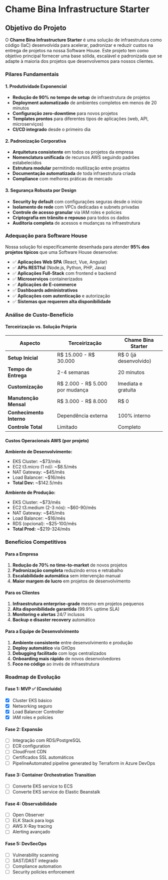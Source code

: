 # Chame Bina Infrastructure Starter

## Objetivo do Projeto

O **Chame Bina Infrastructure Starter** é uma solução de infraestrutura como código (IaC) desenvolvida para acelerar, padronizar e reduzir custos na entrega de projetos na nossa Software House. Este projeto tem como objetivo principal fornecer uma base sólida, escalável e padronizada que se adapte à maioria dos projetos que desenvolvemos para nossos clientes.

### Pilares Fundamentais

#### 1. **Produtividade Exponencial**
- **Redução de 90% no tempo de setup** de infraestrutura de projetos
- **Deployment automatizado** de ambientes completos em menos de 20 minutos
- **Configuração zero-downtime** para novos projetos
- **Templates prontos** para diferentes tipos de aplicações (web, API, microserviços)
- **CI/CD integrado** desde o primeiro dia

#### 2. **Padronização Corporativa**
- **Arquitetura consistente** em todos os projetos da empresa
- **Nomenclatura unificada** de recursos AWS seguindo padrões estabelecidos
- **Estrutura modular** permitindo reutilização entre projetos
- **Documentação automatizada** de toda infraestrutura criada
- **Compliance** com melhores práticas de mercado

#### 3. **Segurança Robusta por Design**
- **Security by default** com configurações seguras desde o início
- **Isolamento de rede** com VPCs dedicadas e subnets privadas
- **Controle de acesso granular** via IAM roles e policies
- **Criptografia em trânsito e repouso** para todos os dados
- **Auditoria completa** de acessos e mudanças na infraestrutura

### Adequação para Software House

Nossa solução foi especificamente desenhada para atender **95% dos projetos típicos** que uma Software House desenvolve:

- ✅ **Aplicações Web SPA** (React, Vue, Angular)
- ✅ **APIs RESTful** (Node.js, Python, PHP, Java)
- ✅ **Aplicações Full-Stack** com frontend e backend
- ✅ **Microserviços** containerizados
- ✅ **Aplicações de E-commerce**
- ✅ **Dashboards administrativos**
- ✅ **Aplicações com autenticação** e autorização
- ✅ **Sistemas que requerem alta disponibilidade**

### Análise de Custo-Benefício

#### Terceirização vs. Solução Própria

| Aspecto | Terceirização | Chame Bina Starter |
|---------|---------------|-------------------|
| **Setup Inicial** | R$ 15.000 - R$ 30.000 | R$ 0 (já desenvolvido) |
| **Tempo de Entrega** | 2-4 semanas | 20 minutos |
| **Customização** | R$ 2.000 - R$ 5.000 por mudança | Imediata e gratuita |
| **Manutenção Mensal** | R$ 3.000 - R$ 8.000 | R$ 0 |
| **Conhecimento Interno** | Dependência externa | 100% interno |
| **Controle Total** | Limitado | Completo |

#### Custos Operacionais AWS (por projeto)

**Ambiente de Desenvolvimento:**
- EKS Cluster: ~$73/mês
- EC2 t3.micro (1 nó): ~$8.5/mês
- NAT Gateway: ~$45/mês
- Load Balancer: ~$16/mês
- **Total Dev:** ~$142.5/mês

**Ambiente de Produção:**
- EKS Cluster: ~$73/mês
- EC2 t3.medium (2-3 nós): ~$60-90/mês
- NAT Gateway: ~$45/mês
- Load Balancer: ~$16/mês
- RDS (opcional): ~$25-100/mês
- **Total Prod:** ~$219-324/mês

### Benefícios Competitivos

#### Para a Empresa
1. **Redução de 70% no time-to-market** de novos projetos
2. **Padronização completa** reduzindo erros e retrabalho
3. **Escalabilidade automática** sem intervenção manual
4. **Maior margem de lucro** em projetos de desenvolvimento

#### Para os Clientes
1. **Infraestrutura enterprise-grade** mesmo em projetos pequenos
2. **Alta disponibilidade garantida** (99.9% uptime SLA)
3. **Monitoring e alertas** 24/7 inclusos
4. **Backup e disaster recovery** automático

#### Para a Equipe de Desenvolvimento
1. **Ambiente consistente** entre desenvolvimento e produção
2. **Deploy automático** via GitOps
3. **Debugging facilitado** com logs centralizados
4. **Onboarding mais rápido** de novos desenvolvedores
5. **Foco no código** ao invés de infraestrutura

### Roadmap de Evolução

#### Fase 1: MVP ✅ (Concluído)
- [x] Cluster EKS básico
- [x] Networking seguro
- [x] Load Balancer Controller
- [x] IAM roles e policies

#### Fase 2: Expansão
- [ ] Integração com RDS/PostgreSQL
- [ ] ECR configuration
- [ ] CloudFront CDN
- [ ] Certificados SSL automáticos
- [ ] PipelineAutomated pipeline generated by Terraform in Azure DevOps

#### Fase 3: Container Orchestration Transition
- [ ] Converte EKS service to ECS
- [ ] Converte EKS service do Elastic Beanstalk

#### Fase 4: Observabilidade
- [ ] Open Observer
- [ ] ELK Stack para logs
- [ ] AWS X-Ray tracing
- [ ] Alerting avançado

#### Fase 5: DevSecOps
- [ ] Vulnerability scanning
- [ ] SAST/DAST integrado
- [ ] Compliance automation
- [ ] Security policies enforcement